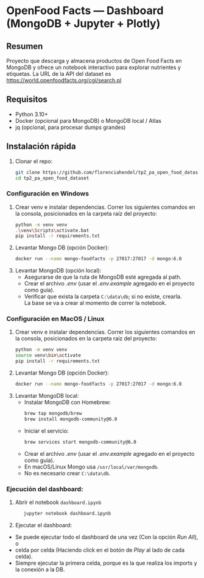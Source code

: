 # OpenFood Facts — Dashboard (MongoDB + Jupyter + Plotly)

## Resumen
Proyecto que descarga y almacena productos de Open Food Facts en MongoDB y ofrece un notebook interactivo para explorar nutrientes y etiquetas. La URL de la API del dataset es https://world.openfoodfacts.org/cgi/search.pl

## Requisitos
- Python 3.10+
- Docker (opcional para MongoDB) o MongoDB local / Atlas
- jq (opcional, para procesar dumps grandes)

## Instalación rápida
1. Clonar el repo:
   ```bash
   git clone https://github.com/florenciahendel/tp2_pa_open_food_dataset.git
   cd tp2_pa_open_food_dataset

### Configuración en Windows

1. Crear venv e instalar dependencias. Correr los siguientes comandos en la consola, posicionados en la carpeta raíz del proyecto:
   ```bash
   python -m venv venv
   .\venv\Scripts\activate.bat
   pip install -r requirements.txt

2. Levantar Mongo DB (opción Docker):
   ```bash
   docker run --name mongo-foodfacts -p 27017:27017 -d mongo:6.0

3. Levantar MongoDB (opción local):  
   - Asegurarse de que la ruta de MongoDB esté agregada al path.  
   - Crear el archivo _.env_ (usar el _.env.example_ agregado en el proyecto como guía).  
   - Verificar que exista la carpeta ```C:\data\db```; si no existe, crearla.  
   La base se va a crear al momento de correr la notebook.  


### Configuración en MacOS / Linux

1. Crear venv e instalar dependencias. Correr los siguientes comandos en la consola, posicionados en la carpeta raíz del proyecto:
   ```bash
   python -m venv venv
   source venv\bin\activate
   pip install -r requirements.txt

2. Levantar Mongo DB (opción Docker):
   ```bash
   docker run --name mongo-foodfacts -p 27017:27017 -d mongo:6.0

3. Levantar MongoDB local:  
   - Instalar MongoDB con Homebrew:
      ```bash
      brew tap mongodb/brew
      brew install mongodb-community@6.0

   - Iniciar el servicio:
      ```bash
      brew services start mongodb-community@6.0

   - Crear el archivo _.env_ (usar el _.env.example_ agregado en el proyecto como guía).
   - En macOS/Linux Mongo usa ```/usr/local/var/mongodb```.
   - No es necesario crear ```C:\data\db```.


### Ejecución del dashboard:  
1. Abrir el notebook ```dashboard.ipynb```
   ```Bash
      jupyter notebook dashboard.ipynb
2. Ejecutar el dashboard:
- Se puede ejecutar todo el dashboard de una vez (Con la opción _Run All_), o 
- celda por celda (Haciendo click en el botón de _Play_ al lado de cada celda).  
- Siempre ejecutar la primera celda, porque es la que realiza los imports y la conexión a la DB.